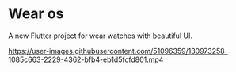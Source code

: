 # Wear os

A new Flutter project for wear watches with beautiful UI.


https://user-images.githubusercontent.com/51096359/130973258-1085c663-2229-4362-bfb4-eb1d5fcfd801.mp4

